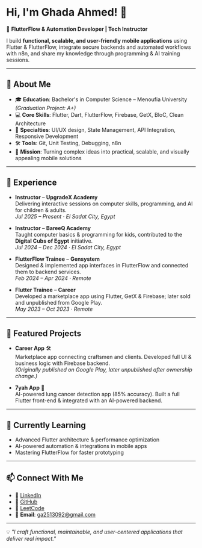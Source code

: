 # Hi, I'm Ghada Ahmed! 👋  

🚀 **FlutterFlow & Automation Developer | Tech Instructor**  

I build **functional, scalable, and user-friendly mobile applications** using Flutter & FlutterFlow, integrate secure backends and automated workflows with n8n, and share my knowledge through programming & AI training sessions.  

---

## 🌟 About Me  
- 🎓 **Education**: Bachelor's in Computer Science – Menoufia University *(Graduation Project: A+)*  
- 💻 **Core Skills**: Flutter, Dart, FlutterFlow, Firebase, GetX, BloC, Clean Architecture  
- 🎨 **Specialties**: UI/UX design, State Management, API Integration, Responsive Development  
- 🛠️ **Tools**: Git, Unit Testing, Debugging, n8n  
- 🎯 **Mission**: Turning complex ideas into practical, scalable, and visually appealing mobile solutions  

---

## 💼 Experience  
- **Instructor** – **UpgradeX Academy**  
  Delivering interactive sessions on computer skills, programming, and AI for children & adults.  
  *Jul 2025 – Present · El Sadat City, Egypt*  

- **Instructor** – **BareeQ Academy**  
  Taught computer basics & programming for kids, contributed to the **Digital Cubs of Egypt** initiative.  
  *Jul 2024 – Dec 2024 · El Sadat City, Egypt*  

- **FlutterFlow Trainee** – **Gensystem**  
  Designed & implemented app interfaces in FlutterFlow and connected them to backend services.  
  *Feb 2024 – Apr 2024 · Remote*  

- **Flutter Trainee** – **Career**  
  Developed a marketplace app using Flutter, GetX & Firebase; later sold and unpublished from Google Play.  
  *May 2023 – Oct 2023 · Remote*

---

## 📱 Featured Projects  
- **Career App** 🛠️  
  Marketplace app connecting craftsmen and clients. Developed full UI & business logic with Firebase backend.  
  *(Originally published on Google Play, later unpublished after ownership change.)*  

- **7yah App** 🤖  
  AI-powered lung cancer detection app (85% accuracy). Built a full Flutter front-end & integrated with an AI-powered backend.  

---

## 🌱 Currently Learning  
- Advanced Flutter architecture & performance optimization  
- AI-powered automation & integrations in mobile apps  
- Mastering FlutterFlow for faster prototyping  

---

## 📫 Connect With Me  
- 💼 [LinkedIn](https://www.linkedin.com/in/ghada-ahmed-81b340195)  
- 📂 [GitHub](https://github.com/GhadaAhmed152420)  
- 🧩 [LeetCode](https://leetcode.com/u/Ghada_A/)  
- 📧 **Email**: ga2513092@gmail.com  

---

💡 *"I craft functional, maintainable, and user-centered applications that deliver real impact."*  
